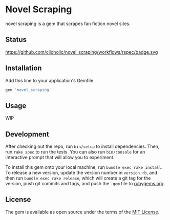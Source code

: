 # Novel Scraping

novel scraping is a gem that scrapes fan fiction novel sites.

## Status

https://github.com/ciloholic/novel_scraping/workflows/rspec/badge.svg

## Installation

Add this line to your application's Gemfile:

```ruby
gem 'novel_scraping'
```

## Usage

WIP

## Development

After checking out the repo, run `bin/setup` to install dependencies. Then, run `rake spec` to run the tests. You can also run `bin/console` for an interactive prompt that will allow you to experiment.

To install this gem onto your local machine, run `bundle exec rake install`. To release a new version, update the version number in `version.rb`, and then run `bundle exec rake release`, which will create a git tag for the version, push git commits and tags, and push the `.gem` file to [rubygems.org](https://rubygems.org).

## License

The gem is available as open source under the terms of the [MIT License](https://opensource.org/licenses/MIT).
